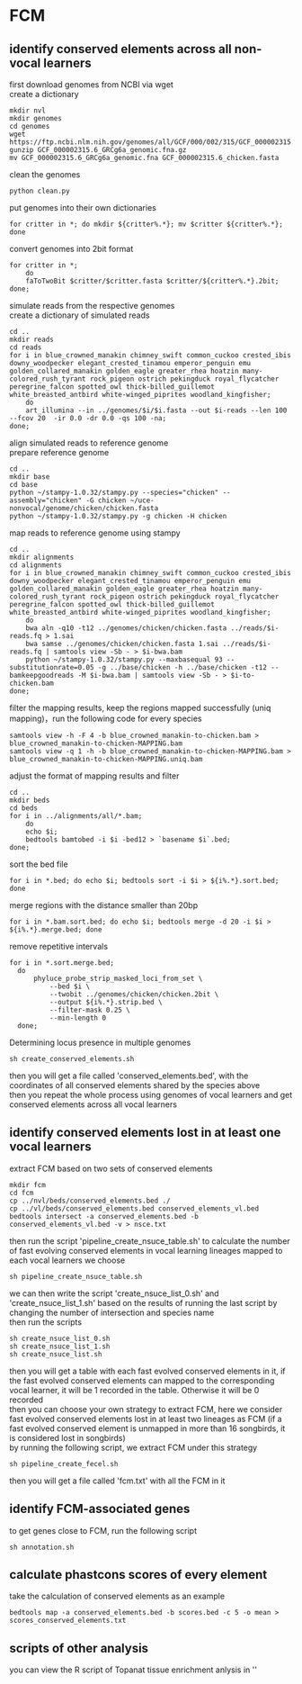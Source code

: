 # FCM
identify conserved elements across all non-vocal learners
------
first download genomes from NCBI via wget<br>
create a dictionary<br>
```shell
mkdir nvl
mkdir genomes
cd genomes
wget https://ftp.ncbi.nlm.nih.gov/genomes/all/GCF/000/002/315/GCF_000002315.6_GRCg6a/GCF_000002315.6_GRCg6a_genomic.fna.gz
gunzip GCF_000002315.6_GRCg6a_genomic.fna.gz
mv GCF_000002315.6_GRCg6a_genomic.fna GCF_000002315.6_chicken.fasta
```
clean the genomes<br>
```shell
python clean.py
```
put genomes into their own dictionaries<br>
```shell
for critter in *; do mkdir ${critter%.*}; mv $critter ${critter%.*}; done
```
convert genomes into 2bit format<br>
```shell
for critter in *; 
	do 
	faToTwoBit $critter/$critter.fasta $critter/${critter%.*}.2bit; 
done;
```
simulate reads from the respective genomes<br>
create a dictionary of simulated reads<br>
```shell
cd ..
mkdir reads
cd reads
for i in blue_crowned_manakin chimney_swift common_cuckoo crested_ibis downy_woodpecker elegant_crested_tinamou emperor_penguin emu golden_collared_manakin golden_eagle greater_rhea hoatzin many-colored_rush_tyrant rock_pigeon ostrich pekingduck royal_flycatcher peregrine_falcon spotted_owl thick-billed_guillemot white_breasted_antbird white-winged_piprites woodland_kingfisher;
	do
	art_illumina --in ../genomes/$i/$i.fasta --out $i-reads --len 100 --fcov 20  -ir 0.0 -dr 0.0 -qs 100 -na;
done;
```
align simulated reads to reference genome<br>
prepare reference genome<br>
```shell
cd ..
mkdir base
cd base
python ~/stampy-1.0.32/stampy.py --species="chicken" --assembly="chicken" -G chicken ~/uce-nonvocal/genome/chicken/chicken.fasta
python ~/stampy-1.0.32/stampy.py -g chicken -H chicken
```
map reads to reference genome using stampy<br>
```shell
cd ..
mkdir alignments
cd alignments
for i in blue_crowned_manakin chimney_swift common_cuckoo crested_ibis downy_woodpecker elegant_crested_tinamou emperor_penguin emu golden_collared_manakin golden_eagle greater_rhea hoatzin many-colored_rush_tyrant rock_pigeon ostrich pekingduck royal_flycatcher peregrine_falcon spotted_owl thick-billed_guillemot white_breasted_antbird white-winged_piprites woodland_kingfisher;
	do
	bwa aln -q10 -t12 ../genomes/chicken/chicken.fasta ../reads/$i-reads.fq > 1.sai
	bwa samse ../genomes/chicken/chicken.fasta 1.sai ../reads/$i-reads.fq | samtools view -Sb - > $i-bwa.bam
	python ~/stampy-1.0.32/stampy.py --maxbasequal 93 --substitutionrate=0.05 -g ../base/chicken -h ../base/chicken -t12 --bamkeepgoodreads -M $i-bwa.bam | samtools view -Sb - > $i-to-chicken.bam
done;
```
filter the mapping results, keep the regions mapped successfully (uniq mapping)，run the following code for every species<br>
```shell
samtools view -h -F 4 -b blue_crowned_manakin-to-chicken.bam > blue_crowned_manakin-to-chicken-MAPPING.bam
samtools view -q 1 -h -b blue_crowned_manakin-to-chicken-MAPPING.bam > blue_crowned_manakin-to-chicken-MAPPING.uniq.bam
```
adjust the format of mapping results and filter<br>
```shell
cd ..
mkdir beds
cd beds
for i in ../alignments/all/*.bam; 
	do 
	echo $i; 
	bedtools bamtobed -i $i -bed12 > `basename $i`.bed; 
done;
```
sort the bed file<br>
```shell
for i in *.bed; do echo $i; bedtools sort -i $i > ${i%.*}.sort.bed; done
```
merge regions with the distance smaller than 20bp<br>
```shell
for i in *.bam.sort.bed; do echo $i; bedtools merge -d 20 -i $i > ${i%.*}.merge.bed; done
```
remove repetitive intervals<br>
```shell
for i in *.sort.merge.bed;
  do
      phyluce_probe_strip_masked_loci_from_set \
          --bed $i \
          --twobit ../genomes/chicken/chicken.2bit \
          --output ${i%.*}.strip.bed \
          --filter-mask 0.25 \
          --min-length 0
  done;
```
Determining locus presence in multiple genomes<br>
```shell
sh create_conserved_elements.sh
```
then you will get a file called 'conserved_elements.bed', with the coordinates of all conserved elements shared by the species above<br>
then you repeat the whole process using genomes of vocal learners and get conserved elements across all vocal learners<br>

identify conserved elements lost in at least one vocal learners
-----
extract FCM based on two sets of conserved elements<br>
```shell
mkdir fcm
cd fcm
cp ../nvl/beds/conserved_elements.bed ./
cp ../vl/beds/conserved_elements.bed conserved_elements_vl.bed
bedtools intersect -a conserved_elements.bed -b conserved_elements_vl.bed -v > nsce.txt
```
then run the script 'pipeline_create_nsuce_table.sh' to calculate the number of fast evolving conserved elements in vocal learning lineages mapped to each vocal learners we choose<br>
```shell
sh pipeline_create_nsuce_table.sh
```
we can then write the script 'create_nsuce_list_0.sh' and 'create_nsuce_list_1.sh' based on the results of running the last script by changing the number of intersection and species name<br>
then run the scripts<br>
```shell
sh create_nsuce_list_0.sh
sh create_nsuce_list_1.sh
sh create_nsuce_list.sh
```
then you will get a table with each fast evolved conserved elements in it, if the fast evolved conserved elements can mapped to the corresponding vocal learner, it will be 1 recorded in the table. Otherwise it will be 0 recorded<br>
then you can choose your own strategy to extract FCM, here we consider fast evolved conserved elements lost in at least two lineages as FCM (if a fast evolved conserved element is unmapped in more than 16 songbirds, it is considered lost in songbirds)<br>
by running the following script, we extract FCM under this strategy<br>
```shell
sh pipeline_create_fecel.sh
```
then you will get a file called 'fcm.txt' with all the FCM in it<br>

identify FCM-associated genes
----
to get genes close to FCM, run the following script<br>
```shell
sh annotation.sh
```
calculate phastcons scores of every element
----
take the calculation of conserved elements as an example
```shell
bedtools map -a conserved_elements.bed -b scores.bed -c 5 -o mean > scores_conserved_elements.txt
```
scripts of other analysis
---
you can view the R script of Topanat tissue enrichment anlysis in ''
